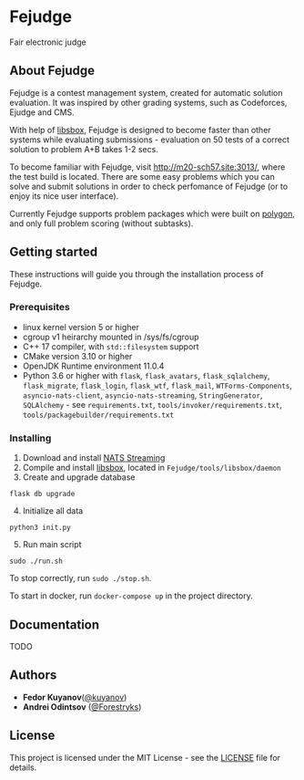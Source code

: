 # Fejudge

Fair electronic judge

## About Fejudge

Fejudge is a contest management system, created for automatic solution evaluation. It was inspired by other grading systems, such as Codeforces, Ejudge and CMS.

With help of [libsbox](https://github.com/Forestryks/libsbox), Fejudge is designed to become faster than other systems while evaluating submissions - evaluation on 50 tests of a correct solution to problem A+B takes 1-2 secs.

To become familiar with Fejudge, visit http://m20-sch57.site:3013/, where the test build is located. There are some easy problems which you can solve and submit solutions in order to check perfomance of Fejudge (or to enjoy its nice user interface).

Currently Fejudge supports problem packages which were built on [polygon](http://polygon.codeforces.com), and only full problem scoring (without subtasks).

## Getting started

These instructions will guide you through the installation process of Fejudge.

### Prerequisites

- linux kernel version 5 or higher
- cgroup v1 heirarchy mounted in /sys/fs/cgroup
- C++ 17 compiler, with `std::filesystem` support
- CMake version 3.10 or higher
- OpenJDK Runtime environment 11.0.4
- Python 3.6 or higher with `flask`, `flask_avatars`, `flask_sqlalchemy`, `flask_migrate`, `flask_login`, `flask_wtf`, `flask_mail`, `WTForms-Components`, `asyncio-nats-client`, `asyncio-nats-streaming`, `StringGenerator`, `SQLAlchemy` - see `requirements.txt`, `tools/invoker/requirements.txt`, `tools/packagebuilder/requirements.txt`

### Installing

1. Download and install [NATS Streaming](https://nats.io/download/nats-io/nats-streaming-server)
2. Compile and install [libsbox](https://github.com/Forestryks/libsbox), located in `Fejudge/tools/libsbox/daemon`
3. Create and upgrade database
```
flask db upgrade
```
4. Initialize all data
```
python3 init.py
```
5. Run main script
```
sudo ./run.sh
```

To stop correctly, run `sudo ./stop.sh`.

To start in docker, run `docker-compose up` in the project directory.

## Documentation

TODO

## Authors

- **Fedor Kuyanov**([@kuyanov](https://github.com/kuyanov))
- **Andrei Odintsov** ([@Forestryks](https://github.com/Forestryks))

## License

This project is licensed under the MIT License - see the [LICENSE](LICENSE) file for details.


